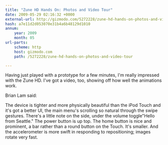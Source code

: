 ```yaml
---
title: "Zune HD Hands On: Photos and Video Tour"
date: 2009-05-29 02:16:32 +0000
external-url: http://gizmodo.com/5272228/zune-hd-hands-on-photos-and-video-tour
hash: a7e11d2d053070e31b4a6b48129d1010
annum:
    year: 2009
    month: 05
url-parts:
    scheme: http
    host: gizmodo.com
    path: /5272228/zune-hd-hands-on-photos-and-video-tour

---
```


Having just played with a prototype for a few minutes, I'm really impressed with the Zune HD. I've got a video, too, showing off how well the animations work.











Brian Lam said:

The device is tighter and more physically beautiful than the iPod Touch and it's got a better UI, the main menu's scrolling so natural through the swipe gestures. There's a little note on the side, under the volume toggle"Hello from Seattle." The power button is up top. The home button is nice and prominent, a bar rather than a round button on the Touch. It's smaller. And the accelerometer is more swift in responding to repositioning; images rotate very fast.
